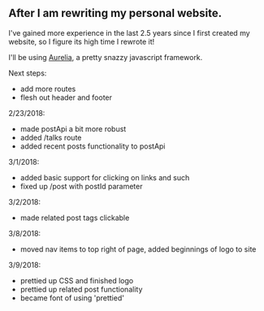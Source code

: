 ## After I am rewriting my personal website.

I've gained more experience in the last 2.5 years since I first created my website, so I figure its high time I rewrote it!

I'll be using [Aurelia](aurelia.io), a pretty snazzy javascript framework.

Next steps:
- add more routes
- flesh out header and footer


2/23/2018:
- made postApi a bit more robust
- added /talks route
- added recent posts functionality to postApi

3/1/2018:
- added basic support for clicking on links and such
- fixed up /post with postId parameter

3/2/2018:
- made related post tags clickable

3/8/2018:
- moved nav items to top right of page, added beginnings of logo to site

3/9/2018:
- prettied up CSS and finished logo
- prettied up related post functionality
- became font of using 'prettied'
